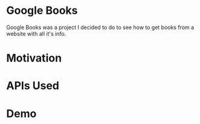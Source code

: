 # Google Books

Google Books was a project I decided to do to see how to get books from a website with all it's info.

# Motivation


# APIs Used

# Demo
